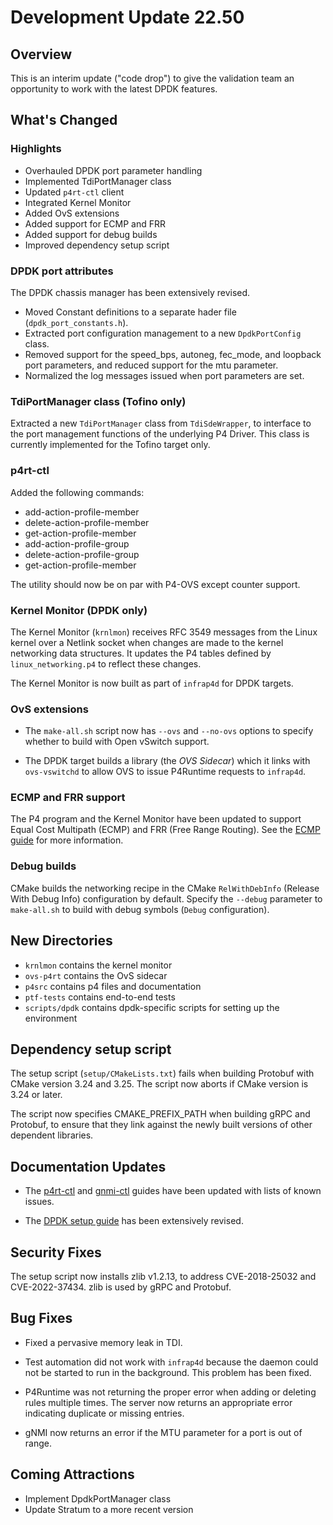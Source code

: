 # Development Update 22.50

## Overview

This is an interim update ("code drop") to give the validation team
an opportunity to work with the latest DPDK features.

## What's Changed

### Highlights

- Overhauled DPDK port parameter handling
- Implemented TdiPortManager class
- Updated `p4rt-ctl` client
- Integrated Kernel Monitor
- Added OvS extensions
- Added support for ECMP and FRR
- Added support for debug builds
- Improved dependency setup script

### DPDK port attributes

The DPDK chassis manager has been extensively revised.

- Moved Constant definitions to a separate hader file (`dpdk_port_constants.h`).
- Extracted port configuration management to a new `DpdkPortConfig` class.
- Removed support for the speed_bps, autoneg, fec_mode, and loopback port
  parameters, and reduced support for the mtu parameter.
- Normalized the log messages issued when port parameters are set.

### TdiPortManager class (Tofino only)

Extracted a new `TdiPortManager` class from `TdiSdeWrapper`, to interface
to the port management functions of the underlying P4 Driver. This class is
currently implemented for the Tofino target only.

### p4rt-ctl

Added the following commands:

- add-action-profile-member
- delete-action-profile-member
- get-action-profile-member
- add-action-profile-group
- delete-action-profile-group
- get-action-profile-member

The utility should now be on par with P4-OVS except counter support.

### Kernel Monitor (DPDK only)

The Kernel Monitor (`krnlmon`) receives RFC 3549 messages from the Linux
kernel over a Netlink socket when changes are made to the kernel networking
data structures. It updates the P4 tables defined by `linux_networking.p4`
to reflect these changes.

The Kernel Monitor is now built as part of `infrap4d` for DPDK targets.

### OvS extensions

- The `make-all.sh` script now has `--ovs` and `--no-ovs` options to specify
  whether to build with Open vSwitch support.

- The DPDK target builds a library (the _OVS Sidecar_) which it links with
  `ovs-vswitchd` to allow OVS to issue P4Runtime requests to `infrap4d`.

### ECMP and FRR support

The P4 program and the Kernel Monitor have been updated to support
Equal Cost Multipath (ECMP) and FRR (Free Range Routing). See the
[ECMP guide](https://github.com/ipdk-io/networking-recipe/blob/main/p4src/linux_networking/README_LINUX_NETWORKING_WITH_ECMP.md)
for more information.

### Debug builds

CMake builds the networking recipe in the CMake `RelWithDebInfo` (Release
With Debug Info) configuration by default. Specify the `--debug` parameter
to `make-all.sh` to build with debug symbols (`Debug` configuration).

## New Directories

- `krnlmon` contains the kernel monitor
- `ovs-p4rt` contains the OvS sidecar
- `p4src` contains p4 files and documentation
- `ptf-tests` contains end-to-end tests
- `scripts/dpdk` contains dpdk-specific scripts for setting up the environment

## Dependency setup script

The setup script (`setup/CMakeLists.txt`) fails when building Protobuf
with CMake version 3.24 and 3.25. The script now aborts if CMake version
is 3.24 or later.

The script now specifies CMAKE_PREFIX_PATH when building gRPC and Protobuf,
to ensure that they link against the newly built versions of other dependent
libraries.

## Documentation Updates

- The [p4rt-ctl](/clients/p4rt-ctl) and [gnmi-ctl](/clients/gnmi-ctl)
guides have been updated with lists of known issues.

- The [DPDK setup guide](/guides/setup/dpdk-setup-guide.md)
has been extensively revised.

## Security Fixes

The setup script now installs zlib v1.2.13, to address CVE-2018-25032 and
CVE-2022-37434. zlib is used by gRPC and Protobuf.

## Bug Fixes

- Fixed a pervasive memory leak in TDI.

- Test automation did not work with `infrap4d` because the daemon could not be
  started to run in the background. This problem has been fixed.

- P4Runtime was not returning the proper error when adding or deleting rules
  multiple times. The server now returns an appropriate error indicating
  duplicate or missing entries.

- gNMI now returns an error if the MTU parameter for a port is out of range.

## Coming Attractions

- Implement DpdkPortManager class
- Update Stratum to a more recent version
